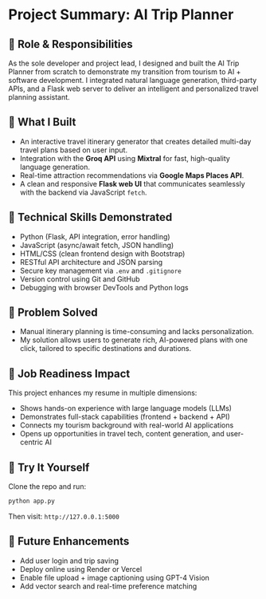 # Project Summary: AI Trip Planner

## 👤 Role & Responsibilities
As the sole developer and project lead, I designed and built the AI Trip Planner from scratch to demonstrate my transition from tourism to AI + software development. I integrated natural language generation, third-party APIs, and a Flask web server to deliver an intelligent and personalized travel planning assistant.

## 🧠 What I Built
- An interactive travel itinerary generator that creates detailed multi-day travel plans based on user input.
- Integration with the **Groq API** using **Mixtral** for fast, high-quality language generation.
- Real-time attraction recommendations via **Google Maps Places API**.
- A clean and responsive **Flask web UI** that communicates seamlessly with the backend via JavaScript `fetch`.

## 🧪 Technical Skills Demonstrated
- Python (Flask, API integration, error handling)
- JavaScript (async/await fetch, JSON handling)
- HTML/CSS (clean frontend design with Bootstrap)
- RESTful API architecture and JSON parsing
- Secure key management via `.env` and `.gitignore`
- Version control using Git and GitHub
- Debugging with browser DevTools and Python logs

## 🎯 Problem Solved
- Manual itinerary planning is time-consuming and lacks personalization.
- My solution allows users to generate rich, AI-powered plans with one click, tailored to specific destinations and durations.

## 💼 Job Readiness Impact
This project enhances my resume in multiple dimensions:
- Shows hands-on experience with large language models (LLMs)
- Demonstrates full-stack capabilities (frontend + backend + API)
- Connects my tourism background with real-world AI applications
- Opens up opportunities in travel tech, content generation, and user-centric AI

## 🔗 Try It Yourself
Clone the repo and run:
```bash
python app.py
```
Then visit: `http://127.0.0.1:5000`

## 🔮 Future Enhancements
- Add user login and trip saving
- Deploy online using Render or Vercel
- Enable file upload + image captioning using GPT-4 Vision
- Add vector search and real-time preference matching
